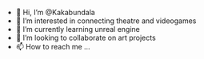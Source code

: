 - 👋 Hi, I’m @Kakabundala
- 👀 I’m interested in connecting theatre and videogames
- 🌱 I’m currently learning unreal engine
- 💞️ I’m looking to collaborate on art projects
- 📫 How to reach me ...

<!---
Kakabundala/Kakabundala is a ✨ special ✨ repository because its `README.md` (this file) appears on your GitHub profile.
You can click the Preview link to take a look at your changes.
--->

